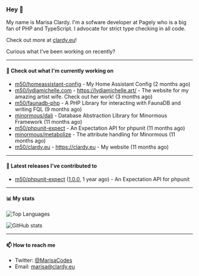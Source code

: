 ### Hey 👋

My name is Marisa Clardy. I'm a sofware developer at Pagely who is a big fan of PHP and TypeScript. I advocate for strict type checking in all code.

Check out more at [clardy.eu](https://clardy.eu)!

Curious what I've been working on recently?

---

#### 👷  Check out what I'm currently working on

- [m50/homeassistant-config](https://github.com/m50/homeassistant-config) - My Home Assistant Config (2 months ago)
- [m50/lydiamichelle.com](https://github.com/m50/lydiamichelle.com) - https://lydiamichelle.art/ - The website for my amazing artist wife. Check out her work! (3 months ago)
- [m50/faunadb-php](https://github.com/m50/faunadb-php) - A PHP Library for interacting with FaunaDB and writing FQL (9 months ago)
- [minormous/dali](https://github.com/minormous/dali) - Database Abstraction LIbrary for Minormous Framework (11 months ago)
- [m50/phpunit-expect](https://github.com/m50/phpunit-expect) - An Expectation API for phpunit (11 months ago)
- [minormous/metabolize](https://github.com/minormous/metabolize) - The attribute handling for Minormous (11 months ago)
- [m50/clardy.eu](https://github.com/m50/clardy.eu) - https://clardy.eu - My website (11 months ago)

---

#### 🔭  Latest releases I've contributed to

- [m50/phpunit-expect](https://github.com/m50/phpunit-expect) ([1.0.0](https://github.com/m50/phpunit-expect/releases/tag/1.0.0), 1 year ago) - An Expectation API for phpunit

---

#### 📊  My stats

![Top Languages](https://github-readme-stats.vercel.app/api/top-langs/?username=m50&hide=javascript,css,html&layout=compact&langs_count=8)

![GitHub stats](https://github-readme-stats.vercel.app/api?username=m50&count_private=1&show_icons=true)

---

#### 📫  How to reach me

- Twitter: [@MarisaCodes](https://twitter.com/MarisaCodes)
- Email: [marisa@clardy.eu](mailto://marisa@clardy.eu)
